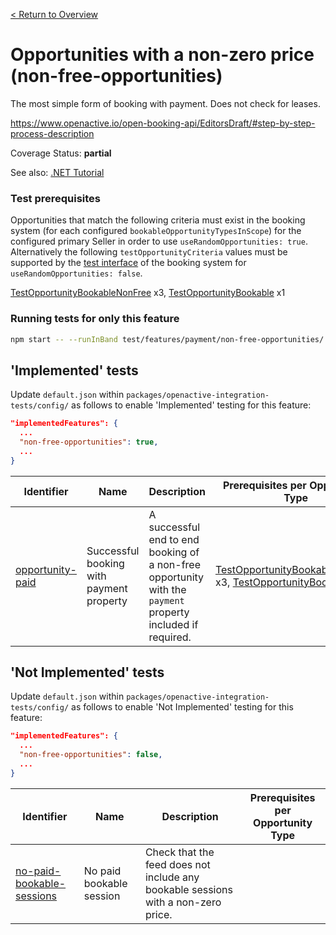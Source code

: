 [< Return to Overview](../../README.md)
# Opportunities with a non-zero price (non-free-opportunities)

The most simple form of booking with payment. Does not check for leases.


https://www.openactive.io/open-booking-api/EditorsDraft/#step-by-step-process-description

Coverage Status: **partial**

See also: [.NET Tutorial](https://tutorials.openactive.io/open-booking-sdk/quick-start-guide/storebookingengine/day-5-b-and-delete-order)
### Test prerequisites
Opportunities that match the following criteria must exist in the booking system (for each configured `bookableOpportunityTypesInScope`) for the configured primary Seller in order to use `useRandomOpportunities: true`. Alternatively the following `testOpportunityCriteria` values must be supported by the [test interface](https://openactive.io/test-interface/) of the booking system for `useRandomOpportunities: false`.

[TestOpportunityBookableNonFree](https://openactive.io/test-interface#TestOpportunityBookableNonFree) x3, [TestOpportunityBookable](https://openactive.io/test-interface#TestOpportunityBookable) x1


### Running tests for only this feature

```bash
npm start -- --runInBand test/features/payment/non-free-opportunities/
```



## 'Implemented' tests

Update `default.json` within `packages/openactive-integration-tests/config/` as follows to enable 'Implemented' testing for this feature:

```json
"implementedFeatures": {
  ...
  "non-free-opportunities": true,
  ...
}
```

| Identifier | Name | Description | Prerequisites per Opportunity Type |
|------------|------|-------------|---------------|
| [opportunity-paid](./implemented/opportunity-paid-test.js) | Successful booking with payment property | A successful end to end booking of a non-free opportunity with the `payment` property included if required. | [TestOpportunityBookableNonFree](https://openactive.io/test-interface#TestOpportunityBookableNonFree) x3, [TestOpportunityBookable](https://openactive.io/test-interface#TestOpportunityBookable) x1 |



## 'Not Implemented' tests


Update `default.json` within `packages/openactive-integration-tests/config/` as follows to enable 'Not Implemented' testing for this feature:

```json
"implementedFeatures": {
  ...
  "non-free-opportunities": false,
  ...
}
```

| Identifier | Name | Description | Prerequisites per Opportunity Type |
|------------|------|-------------|---------------|
| [no-paid-bookable-sessions](./not-implemented/no-paid-bookable-sessions-test.js) | No paid bookable session | Check that the feed does not include any bookable sessions with a non-zero price. |  |
